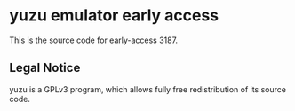 yuzu emulator early access
=============

This is the source code for early-access 3187.

## Legal Notice

yuzu is a GPLv3 program, which allows fully free redistribution of its source code.